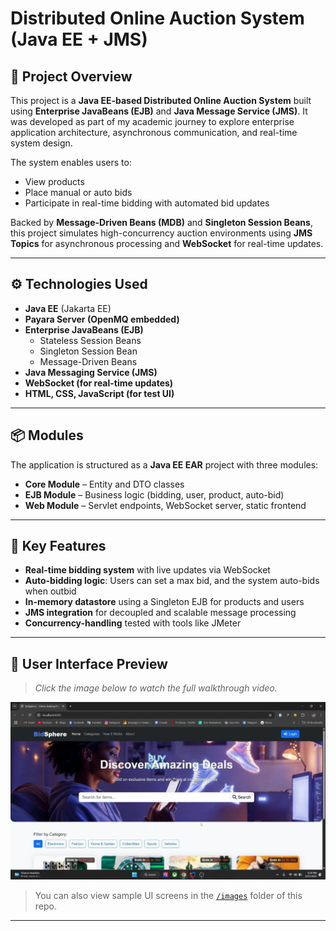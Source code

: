 # Distributed Online Auction System (Java EE + JMS)

## 🎯 Project Overview
This project is a **Java EE-based Distributed Online Auction System** built using **Enterprise JavaBeans (EJB)** and **Java Message Service (JMS)**. It was developed as part of my academic journey to explore enterprise application architecture, asynchronous communication, and real-time system design.

The system enables users to:
- View products
- Place manual or auto bids
- Participate in real-time bidding with automated bid updates

Backed by **Message-Driven Beans (MDB)** and **Singleton Session Beans**, this project simulates high-concurrency auction environments using **JMS Topics** for asynchronous processing and **WebSocket** for real-time updates.

---

## ⚙️ Technologies Used
- **Java EE** (Jakarta EE)
- **Payara Server (OpenMQ embedded)**
- **Enterprise JavaBeans (EJB)**
  - Stateless Session Beans
  - Singleton Session Bean
  - Message-Driven Beans
- **Java Messaging Service (JMS)**
- **WebSocket (for real-time updates)**
- **HTML, CSS, JavaScript (for test UI)**

---

## 📦 Modules
The application is structured as a **Java EE EAR** project with three modules:
- **Core Module** – Entity and DTO classes
- **EJB Module** – Business logic (bidding, user, product, auto-bid)
- **Web Module** – Servlet endpoints, WebSocket server, static frontend

---

## 🧠 Key Features
- **Real-time bidding system** with live updates via WebSocket
- **Auto-bidding logic**: Users can set a max bid, and the system auto-bids when outbid
- **In-memory datastore** using a Singleton EJB for products and users
- **JMS integration** for decoupled and scalable message processing
- **Concurrency-handling** tested with tools like JMeter

---

## 📸 User Interface Preview

> *Click the image below to watch the full walkthrough video.*

[![Auction System Tutorial](images/tutorial-thumbnail.jpg)](https://www.youtube.com/watch?v=YOUR_VIDEO_ID)

> You can also view sample UI screens in the [`/images`](./images) folder of this repo.

---
